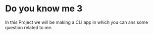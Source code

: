 # Do you know me 3
 
 In this Project we will be making a CLI app in which you can ans some question related to me.